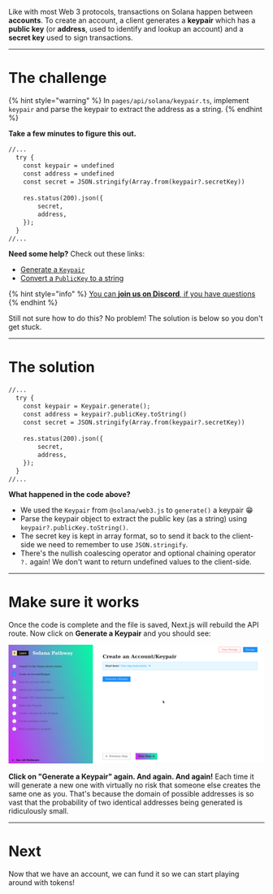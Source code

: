 Like with most Web 3 protocols, transactions on Solana happen between **accounts**. To create an account, a client generates a **keypair** which has a **public key** (or **address**, used to identify and lookup an account) and a **secret key** used to sign transactions.

----------------------------------

# The challenge

{% hint style="warning" %}
In `pages/api/solana/keypair.ts`, implement `keypair` and parse the keypair to extract the address as a string.
{% endhint %}

**Take a few minutes to figure this out.**

```tsx
//...
  try {
    const keypair = undefined
    const address = undefined
    const secret = JSON.stringify(Array.from(keypair?.secretKey))

    res.status(200).json({
        secret,
        address,
    });
  }
//...
```

**Need some help?** Check out these links:
* [Generate a `Keypair`](https://solana-labs.github.io/solana-web3.js/classes/Keypair.html#constructor)  
* [Convert a `PublicKey` to a string](https://solana-labs.github.io/solana-web3.js/classes/PublicKey.html#tostring)

{% hint style="info" %}
[You can **join us on Discord**, if you have questions](https://discord.gg/fszyM7K)
{% endhint %}

Still not sure how to do this? No problem! The solution is below so you don't get stuck.

----------------------------------

# The solution

```tsx
//...
  try {
    const keypair = Keypair.generate();
    const address = keypair?.publicKey.toString()
    const secret = JSON.stringify(Array.from(keypair?.secretKey))

    res.status(200).json({
        secret,
        address,
    });
  }
//...
```

**What happened in the code above?**

* We used the `Keypair` from `@solana/web3.js` to `generate()` a keypair 😁
* Parse the keypair object to extract the public key (as a string) using `keypair?.publicKey.toString()`.
* The secret key is kept in array format, so to send it back to the client-side we need to remember to use `JSON.stringify`.
* There's the nullish coalescing operator and optional chaining operator `?.` again! We don't want to return undefined values to the client-side.

----------------------------------

# Make sure it works

Once the code is complete and the file is saved, Next.js will rebuild the API route. Now click on **Generate a Keypair** and you should see:

![](../../../.gitbook/assets/solana-keypair-v3.gif)

**Click on "Generate a Keypair" again. And again. And again!** Each time it will generate a new one with virtually no risk that someone else creates the same one as you. That's because the domain of possible addresses is so vast that the probability of two identical addresses being generated is ridiculously small.

----------------------------------

# Next

Now that we have an account, we can fund it so we can start playing around with tokens!
